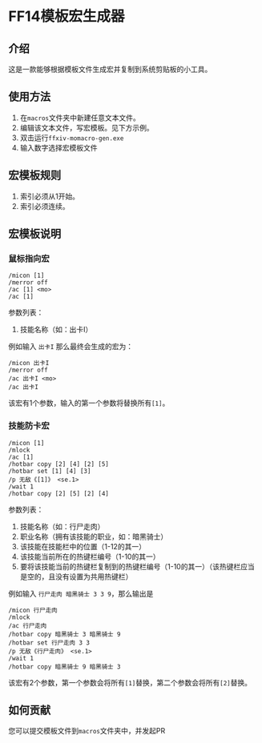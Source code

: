 # FF14模板宏生成器

## 介绍

这是一款能够根据模板文件生成宏并复制到系统剪贴板的小工具。

## 使用方法

1. 在`macros`文件夹中新建任意文本文件。
2. 编辑该文本文件，写宏模板。见下方示例。
3. 双击运行`ffxiv-momacro-gen.exe`
4. 输入数字选择宏模板文件

## 宏模板规则

1. 索引必须从1开始。
2. 索引必须连续。

## 宏模板说明

### 鼠标指向宏

```
/micon [1]
/merror off
/ac [1] <mo>
/ac [1]
```
参数列表：
1. 技能名称（如：出卡I）

例如输入 `出卡I` 那么最终会生成的宏为：
```
/micon 出卡I
/merror off
/ac 出卡I <mo>
/ac 出卡I
```
该宏有1个参数，输入的第一个参数将替换所有`[1]`。

### 技能防卡宏

```
/micon [1]
/mlock
/ac [1]
/hotbar copy [2] [4] [2] [5]
/hotbar set [1] [4] [3]
/p 无敌《[1]》 <se.1>
/wait 1
/hotbar copy [2] [5] [2] [4]
```
参数列表：
1. 技能名称（如：行尸走肉）
2. 职业名称（拥有该技能的职业，如：暗黑骑士）
3. 该技能在技能栏中的位置（1-12的其一）
4. 该技能当前所在的热键栏编号（1-10的其一）
5. 要将该技能当前的热键栏复制到的热键栏编号（1-10的其一）（该热键栏应当是空的，且没有设置为共用热键栏）

例如输入 `行尸走肉 暗黑骑士 3 3 9`，那么输出是
```
/micon 行尸走肉
/mlock
/ac 行尸走肉
/hotbar copy 暗黑骑士 3 暗黑骑士 9
/hotbar set 行尸走肉 3 3
/p 无敌《行尸走肉》 <se.1>
/wait 1
/hotbar copy 暗黑骑士 9 暗黑骑士 3
```
该宏有2个参数，第一个参数会将所有`[1]`替换，第二个参数会将所有`[2]`替换。

## 如何贡献

您可以提交模板文件到`macros`文件夹中，并发起PR
